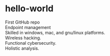 # hello-world
First GitHub repo     
Endpoint management       
Skilled in windows, mac, and gnu/linux platforms.         
Wireless hacking.           
Functional cybersecurity.                             
Holistic analysis.

